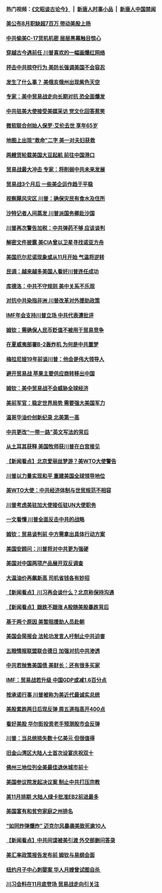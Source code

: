 #### 热门视频：[《文昭谈古论今》](https://github.com/gfw-breaker/wenzhao/blob/master/README.md?t=10162134) &nbsp;|&nbsp; [新唐人时事小品](https://github.com/gfw-breaker/ntdtv-comedy/blob/master/README.md?t=10162134) &nbsp;|&nbsp; [新唐人中国禁闻](https://github.com/gfw-breaker/ntdtv-news/blob/master/README.md?t=10162134)

#### [美公布8月职缺超7百万 带动美股上扬](../pages/nsc412/n10787888.md?t=10162134) 

#### [中共偷美C-17货机机密 层层黑幕触目惊心](../pages/nsc412/n10787673.md?t=10162134) 

#### [穿越古今遇前任 川普喜欢的一幅画爆红网络](../pages/nsc412/n10787677.md?t=10162134) 

#### [抨击中共掠夺行为 美防长强调美国不会容忍](../pages/nsc412/n10787167.md?t=10162134) 

#### [发生了什么事？ 美俄亥俄州出现紫色天空](../pages/nsc412/n10786659.md?t=10162134) 

#### [专家：美中贸易战走向长期对抗 恐全面爆发](../pages/nsc412/n10786185.md?t=10162134) 

#### [中共驻美大使接受美媒采访 党文化回答惹笑](../pages/nsc412/n10785820.md?t=10162134) 

#### [微软联合创始人保罗·艾伦去世 享年65岁](../pages/nsc412/n10785913.md?t=10162134) 

#### [地图上出现“救命”二字  美一对夫妇获救](../pages/nsc412/n10785876.md?t=10162134) 

#### [两艘货轮载美国大豆起航 前往中国港口](../pages/nsc412/n10785803.md?t=10162134) 

#### [贸易战最大冲击 专家：将削弱中共未来发展](../pages/nsc412/n10785751.md?t=10162134) 

#### [贸易战3个月后 一些美企运作趋于平稳](../pages/nsc412/n10785609.md?t=10162134) 

#### [视察飓风灾区 川普：确保灾民有食水及住所](../pages/nsc412/n10785492.md?t=10162134) 

#### [沙特记者人间蒸发 川普派国务卿赴沙国](../pages/nsc412/n10785192.md?t=10162134) 

#### [川普再次警告加税：中共弹药不够 应该谈判](../pages/nsc412/n10783576.md?t=10162134) 

#### [解密文件披露 美CIA曾以卫星寻找诺亚方舟](../pages/nsc412/n10784301.md?t=10162134) 

#### [美国厄尔尼诺现象或从11月开始 气温将逆转](../pages/nsc412/n10784021.md?t=10162134) 

#### [民调：越来越多美国人看好川普连任成功](../pages/nsc412/n10783996.md?t=10162134) 

#### [库德洛：中共不守规则 美中关系不乐观](../pages/nsc412/n10783682.md?t=10162134) 

#### [对抗中共染指非洲 川普改革对外援助政策](../pages/nsc412/n10783337.md?t=10162134) 

#### [IMF年会支持川普立场 中共代表遭批评](../pages/nsc412/n10783214.md?t=10162134) 

#### [姆钦：需确保人民币贬值不被用于贸易竞争](../pages/nsc412/n10782198.md?t=10162134) 

#### [在夏威夷部署B-2轰炸机 为何是中共噩梦](../pages/nsc412/n10781674.md?t=10162134) 

#### [梅拉尼娅19年前谈川普：他会是伟大领导人](../pages/nsc412/n10782415.md?t=10162134) 

#### [避开贸易战 苹果主要供应商转移出中国](../pages/nsc412/n10781823.md?t=10162134) 

#### [姆钦：美中贸易战不会威胁全球经济](../pages/nsc412/n10782089.md?t=10162134) 

#### [美前军官：稳定世界局势 需要强大美国军力](../pages/nsc412/n10781975.md?t=10162134) 

#### [温哥华油价创新纪录 北美第一高](../pages/nsc412/n10781901.md?t=10162134) 

#### [中共更改“一带一路”英文写法的背后](../pages/nsc412/n10781696.md?t=10162134) 

#### [从土耳其获释 美国牧师获川普在白宫接见](../pages/nsc412/n10781786.md?t=10162134) 

#### [【新闻看点】北京爱丽丝梦游？美WTO大使警告](../pages/nsc412/n10781549.md?t=10162134) 

#### [川普以力量实现和平 重建美国全球领导地位](../pages/nsc412/n10781730.md?t=10162134) 

#### [美WTO大使：中共经济体制与世贸规范不相容](../pages/nsc412/n10781260.md?t=10162134) 

#### [川普考虑美驻加大使接任驻UN大使职务](../pages/nsc412/n10781507.md?t=10162134) 

#### [一文看懂  川普全面反击中共的战略](../pages/nsc412/n10780060.md?t=10162134) 

#### [姆钦：贸易谈判前 中方需拿出具体行动方案](../pages/nsc412/n10780360.md?t=10162134) 

#### [美国安顾问：川普将对中共更为强硬](../pages/nsc412/n10780579.md?t=10162134) 

#### [美国对中国两项产品展开双反调查](../pages/nsc412/n10780059.md?t=10162134) 

#### [大温油价再飙新高 司机省钱各有妙招](../pages/nsc412/n10780183.md?t=10162134) 

#### [【新闻看点】川习再会谈什么？北京称保持沟通](../pages/nsc412/n10780037.md?t=10162134) 

#### [【新闻看点】跟跌不跟涨 A股随美股暴跌背后](../pages/nsc412/n10780057.md?t=10162134) 

#### [基于两个原因 美暂阻援助人员赴朝](../pages/nsc412/n10779723.md?t=10162134) 

#### [美国会简报会 法轮功发言人吁制止中共迫害](../pages/nsc412/n10779649.md?t=10162134) 

#### [五眼情报联盟联合德日 加强对抗中共渗透](../pages/nsc412/n10779555.md?t=10162134) 

#### [中共若抛售美国债 美财长：还有很多买家](../pages/nsc412/n10779551.md?t=10162134) 

#### [IMF：贸易战若升级 中国GDP或减1.6百分点](../pages/nsc412/n10779387.md?t=10162134) 

#### [按承诺行事 川普被称为美近代最诚实总统](../pages/nsc412/n10779378.md?t=10162134) 

#### [美股累跌两日后现反弹 周五道指高开400点](../pages/nsc412/n10777885.md?t=10162134) 

#### [看好美股 华尔街投资老手预测股市会反弹](../pages/nsc412/n10778604.md?t=10162134) 

#### [川普：当总统损失数十亿美元 但很值得](../pages/nsc412/n10778932.md?t=10162134) 

#### [旧金山湾区大陆人士首次设宴庆祝双十](../pages/nsc412/n10778620.md?t=10162134) 

#### [佛州三地位列全美最佳退休城市前十](../pages/nsc412/n10777888.md?t=10162134) 

#### [美国参议院发起决议案 制止中共打压宗教](../pages/nsc412/n10777584.md?t=10162134) 

#### [美11月排期 大陆人绿卡批准EB2前进最多](../pages/nsc412/n10777900.md?t=10162134) 

#### [美国富有和贫穷家庭之州排名](../pages/nsc412/n10777911.md?t=10162134) 

#### [“如同炸弹爆炸” 迈克尔风暴袭美致死逾10人](../pages/nsc412/n10777806.md?t=10162134) 

#### [【新闻看点】中共间谍被美引渡 外交部删问答录](../pages/nsc412/n10777155.md?t=10162134) 

#### [美汇率政策报告发布前 姆钦与易纲会面](../pages/nsc412/n10777156.md?t=10162134) 

#### [纽约月子中心刺婴案 华人月嫂曾试图自杀 ](../pages/nsc412/n10777493.md?t=10162134) 

#### [川习会料在11月底登场 贸易战走向引关注](../pages/nsc412/n10777468.md?t=10162134) 

